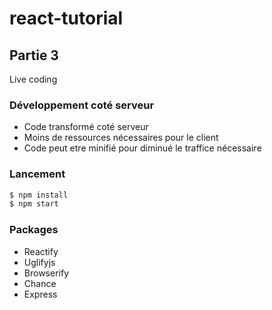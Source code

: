 # react-tutorial
## Partie 3
Live coding

### Développement coté serveur
  - Code transformé coté serveur
  - Moins de ressources nécessaires pour le client
  - Code peut etre minifié pour diminué le traffice nécessaire

### Lancement
```bash
$ npm install
$ npm start
```

### Packages
  - Reactify
  - Uglifyjs
  - Browserify
  - Chance
  - Express
